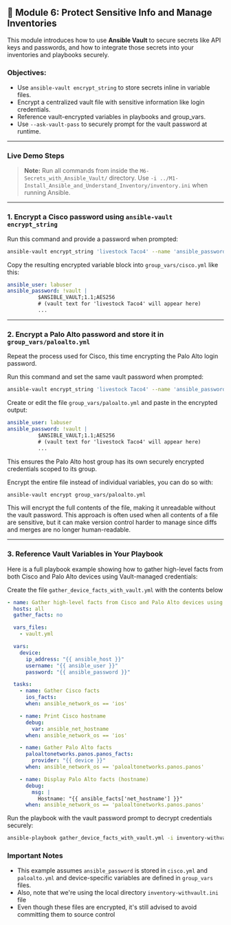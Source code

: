 ## 🔐 Module 6: Protect Sensitive Info and Manage Inventories

This module introduces how to use **Ansible Vault** to secure secrets like API keys and passwords, and how to integrate those secrets into your inventories and playbooks securely.

### Objectives:
- Use `ansible-vault encrypt_string` to store secrets inline in variable files.
- Encrypt a centralized vault file with sensitive information like login credentials.
- Reference vault-encrypted variables in playbooks and group_vars.
- Use `--ask-vault-pass` to securely prompt for the vault password at runtime.

---

### Live Demo Steps
> **Note:** Run all commands from inside the `M6-Secrets_with_Ansible_Vault/` directory. Use `-i ../M1-Install_Ansible_and_Understand_Inventory/inventory.ini` when running Ansible.

---

### 1. Encrypt a Cisco password using `ansible-vault encrypt_string`

Run this command and provide a password when prompted:

```bash
ansible-vault encrypt_string 'livestock Taco4' --name 'ansible_password'
```

Copy the resulting encrypted variable block into `group_vars/cisco.yml` like this:

```yaml
ansible_user: labuser
ansible_password: !vault |
          $ANSIBLE_VAULT;1.1;AES256
          # (vault text for 'livestock Taco4' will appear here)
          ...
```

---

### 2. Encrypt a Palo Alto password and store it in `group_vars/paloalto.yml`

Repeat the process used for Cisco, this time encrypting the Palo Alto login password.

Run this command and set the same vault password when prompted:

```bash
ansible-vault encrypt_string 'livestock Taco4' --name 'ansible_password'
```

Create or edit the file `group_vars/paloalto.yml` and paste in the encrypted output:

```yaml
ansible_user: labuser
ansible_password: !vault |
          $ANSIBLE_VAULT;1.1;AES256
          # (vault text for 'livestock Taco4' will appear here)
          ...
```

This ensures the Palo Alto host group has its own securely encrypted credentials scoped to its group.

Encrypt the entire file instead of individual variables, you can do so with:

```bash
ansible-vault encrypt group_vars/paloalto.yml
```

This will encrypt the full contents of the file, making it unreadable without the vault password. This approach is often used when all contents of a file are sensitive, but it can make version control harder to manage since diffs and merges are no longer human-readable.

---

### 3. Reference Vault Variables in Your Playbook

Here is a full playbook example showing how to gather high-level facts from both Cisco and Palo Alto devices using Vault-managed credentials:

Create the file `gather_device_facts_with_vault.yml` with the contents below
```yaml
- name: Gather high-level facts from Cisco and Palo Alto devices using Vault
  hosts: all
  gather_facts: no

  vars_files:
    - vault.yml

  vars:
    device:
      ip_address: "{{ ansible_host }}"
      username: "{{ ansible_user }}"
      password: "{{ ansible_password }}"

  tasks:
    - name: Gather Cisco facts
      ios_facts:
      when: ansible_network_os == 'ios'

    - name: Print Cisco hostname
      debug:
        var: ansible_net_hostname
      when: ansible_network_os == 'ios'

    - name: Gather Palo Alto facts
      paloaltonetworks.panos.panos_facts:
        provider: "{{ device }}"
      when: ansible_network_os == 'paloaltonetworks.panos.panos'

    - name: Display Palo Alto facts (hostname)
      debug:
        msg: |
          Hostname: "{{ ansible_facts['net_hostname'] }}"
      when: ansible_network_os == 'paloaltonetworks.panos.panos'
```

Run the playbook with the vault password prompt to decrypt credentials securely:

```bash
ansible-playbook gather_device_facts_with_vault.yml -i inventory-withvault.ini --ask-vault-pass
```

### Important Notes
- This example assumes `ansible_password` is stored in `cisco.yml` and `paloalto.yml` and device-specific variables are defined in `group_vars` files.
- Also, note that we're using the local directory `inventory-withvault.ini` file
- Even though these files are encrypted, it's still advised to avoid committing them to source control


